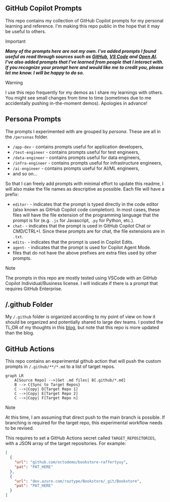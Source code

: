 ## GitHub Copilot Prompts

This repo contains my collection of GitHub Copilot prompts for my personal learning and reference. I'm making this repo public in the hope that it may be useful to others.

> [!IMPORTANT]
> **_Many of the prompts here are not my own. I've added prompts I found useful as read through sources such as [GitHub](https://github.blog/ai-and-ml/github-copilot/), [VS Code](https://code.visualstudio.com/docs/copilot/copilot-customization) and [Open AI](https://cookbook.openai.com/examples/gpt4-1_prompting_guide). I've also added prompts that I've learned from people that I interact with. If you recognize your prompt here and would like me to credit you, please let me know. I will be happy to do so._**

> [!WARNING]
> I use this repo frequently for my demos as I share my learnings with others. You might see small changes from time to time (sometimes due to me accidentally pushing in-the-moment demos). Apologies in advance!

## Persona Prompts
The prompts I experimented with are grouped by _persona_. These are all in the `/personas` folder.
- `/app-dev` - contains prompts useful for application developers,
- `/test-engineer` - contains prompts useful for test engineers,
- `/data-engineer` - contains prompts useful for data engineers,
- `/infra-engineer` - contains prompts useful for infrastructure engineers,
- `/ai-engineer` - contains prompts useful for AI/ML engineers,
- and so on...

So that I can freely add prompts with minimal effort to update this readme, I will also make the file names as descriptive as possible.
Each file will have a prefix:
- `editor-` - indicates that the prompt is typed directly in the code editor (also known as GitHub Copilot code completion). In most cases, these files will have the file extension of the programming language that the prompt is for (e.g. `.js` for Javascript, `.py` for Python, etc.).
- `chat-` - indicates that the prompt is used in GitHub Copilot Chat or CMD/CTRL+I. Since these prompts are for chat, the file extensions are in `.txt`.
- `edits-` - indicates that the prompt is used in Copilot Edits.
- `agent-` - indicates that the prompt is used for Copilot Agent Mode.
- files that do not have the above prefixes are extra files used by other prompts.

> [!NOTE]
> The prompts in this repo are mostly tested using VSCode with an GitHub Copilot Individual/Business license. I will indicate if there is a prompt that requires GitHub Enterprise.


## /.github Folder
My `/.github` folder is organized according to my point of view on how it should be organized and potentially shared to large dev teams. I posted the TL;DR of my thoughts in this [blog](https://raffertyuy.com/raztype/ghcp-custom-prompts-structure/), but note that this repo is more updated than the blog.

## GitHub Actions
This repo contains an experimental github action that will push the custom prompts in `/.github/**/*.md` to a list of target repos.

```mermaid
graph LR
    A[Source Repo] -->|Get .md files| B[.github/*.md]
    B --> C{Sync to Target Repos}
    C -->|Copy| D[Target Repo 1]
    C -->|Copy| E[Target Repo 2]
    C -->|Copy| F[Target Repo n]
```

> [!NOTE]
> At this time, I am assuming that direct push to the main branch is possible. If branching is required for the target repo, this experimental workflow needs to be revised.

This requires to set a GitHub Actions secret called `TARGET_REPOSITORIES`, with a JSON array of the target repositories.  For example:

```json
[
  {
    "url": "github.com/octodemo/bookstore-raffertyuy",
    "pat": "PAT_HERE"
  },
  {
    "url": "dev.azure.com/raztype/Bookstore/_git/Bookstore",
    "pat": "PAT_HERE"
  }
]
```
